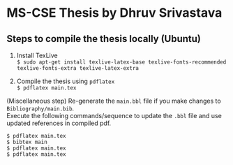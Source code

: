 # MS-CSE Thesis by Dhruv Srivastava

## Steps to compile the thesis locally (Ubuntu)
1. Install TexLive <br>
`$ sudo apt-get install texlive-latex-base texlive-fonts-recommended texlive-fonts-extra texlive-latex-extra`

2. Compile the thesis using `pdflatex` <br>
`$ pdflatex main.tex`

(Miscellaneous step)
Re-generate the `main.bbl` file if you make changes to `Bibliography/main.bib`. <br>
Execute the following commands/sequence to update the `.bbl` file and use updated references in compiled pdf.
```
$ pdflatex main.tex
$ bibtex main
$ pdflatex main.tex
$ pdflatex main.tex
```
